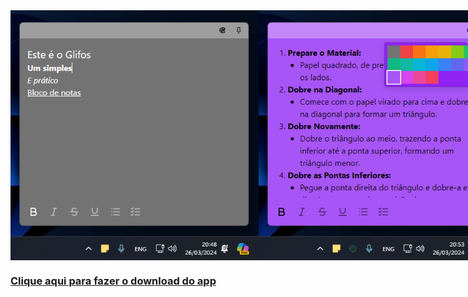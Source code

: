 <div style="display:flex; flex-direction: row;">
<img src="/screenshots/example1.png" height="400px" />
<img src="/screenshots/example2.png" height="400px" />
</div>

### [Clique aqui para fazer o download do app](https://github.com/stanlino/glifos/raw/main/exe/glifos-setup.exe)
